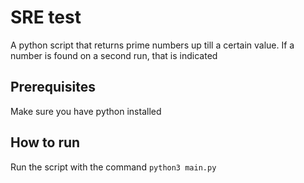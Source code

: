 # SRE test

A python script that returns prime numbers up till a certain value. If a number is found on a second run, that is indicated

## Prerequisites

Make sure you have python installed

## How to run

Run the script with the command `python3 main.py`
